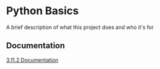 
# Python Basics

A brief description of what this project does and who it's for


## Documentation

[ 3.11.2 Documentation ](https://docs.python.org/3/tutorial/)

